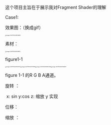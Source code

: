 这个项目主旨在于展示我对Fragment Shader的理解



Case1: 

效果图：（换成gif）

<img src="C:\Users\k\AppData\Roaming\Typora\typora-user-images\image-20211123220814693.png" alt="image-20211123220814693" style="zoom:25%;" />

素材：

<img src="C:\Users\k\AppData\Roaming\Typora\typora-user-images\image-20211123221049912.png" alt="image-20211123221049912" style="zoom:25%;" />

figure1-1

<img src="C:\Users\k\AppData\Roaming\Typora\typora-user-images\image-20211123221305727.png" alt="image-20211123221305727" style="zoom:25%;" /><img src="C:\Users\k\AppData\Roaming\Typora\typora-user-images\image-20211123221317605.png" alt="image-20211123221317605" style="zoom:25%;" /><img src="C:\Users\k\AppData\Roaming\Typora\typora-user-images\image-20211123220920205.png" alt="image-20211123220920205" style="zoom:25%;" /><img src="C:\Users\k\AppData\Roaming\Typora\typora-user-images\image-20211123221340647.png" alt="image-20211123221340647" style="zoom:25%;" />

figure 1-1 的R G B A通道。



旋转 ：

​	x: sin	y:cos	z:  缩放 y 实现

位移：



缩放 ：





